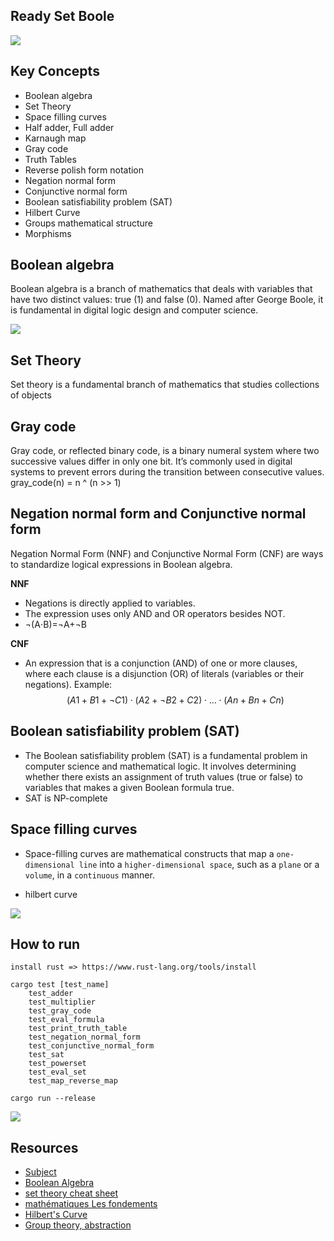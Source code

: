 ## Ready Set Boole
![](./static/3.jpg)
## Key Concepts
- Boolean algebra
- Set Theory
- Space filling curves
- Half adder, Full adder
- Karnaugh map 
- Gray code
- Truth Tables
- Reverse polish form notation
- Negation normal form
- Conjunctive normal form
- Boolean satisfiability problem (SAT)
- Hilbert Curve
- Groups mathematical structure
- Morphisms

## Boolean algebra
Boolean algebra is a branch of mathematics that deals with variables that have two distinct values: true (1) and false (0). Named after George Boole, it is fundamental in digital logic design and computer science.

![](./static/2.png)

## Set Theory
Set theory is a fundamental branch of mathematics that studies collections of objects

## Gray code
Gray code, or reflected binary code, is a binary numeral system where two successive values differ in only one bit. It’s commonly used in digital systems to prevent errors during the transition between consecutive values.
gray_code(n) = n ^ (n >> 1)

## Negation normal form and Conjunctive normal form
Negation Normal Form (NNF) and Conjunctive Normal Form (CNF) are ways to standardize logical expressions in Boolean algebra. 

**NNF**
- Negations is directly applied to variables.
- The expression uses only AND  and OR operators besides NOT.
- ¬(A⋅B)=¬A+¬B

**CNF**
- An expression that is a conjunction (AND) of one or more clauses, where each clause is a disjunction (OR) of literals (variables or their negations).
Example:
$$ 
(A1​+B1​+¬C1​)⋅(A2​+¬B2​+C2​)⋅…⋅(An​+Bn​+Cn​)
$$

## Boolean satisfiability problem (SAT)
- The Boolean satisfiability problem (SAT) is a fundamental problem in computer science and mathematical logic. It involves determining whether there exists an assignment of truth values (true or false) to variables that makes a given Boolean formula true.
- SAT is NP-complete


## Space filling curves
- Space-filling curves are mathematical constructs that map a `one-dimensional line` into a `higher-dimensional space`, such as a `plane` or a `volume`, in a `continuous` manner.

- hilbert curve

![](./static/4.gif)


## How to run
```
install rust => https://www.rust-lang.org/tools/install

cargo test [test_name]
    test_adder
    test_multiplier
    test_gray_code
    test_eval_formula
    test_print_truth_table
    test_negation_normal_form
    test_conjunctive_normal_form
    test_sat
    test_powerset
    test_eval_set
    test_map_reverse_map

cargo run --release
```

![](./static/6.gif)

## Resources
- [Subject](./static/ready%20set%20boole.pdf)
- [Boolean Algebra](https://www.youtube.com/playlist?list=PLTd6ceoshprcTJdg5AI6i2D2gZR5r8_Aw)
- [set theory cheat sheet](http://www.toomey.org/tutor/harolds_cheat_sheets/Harolds_Sets_Cheat_Sheet_2022.pdf)
- [mathématiques Les fondements](http://alain.troesch.free.fr/2023/Fichiers/coursMP2I-fondements.pdf)
- [Hilbert's Curve](https://www.youtube.com/watch?v=3s7h2MHQtxc&t=496s)
- [Group theory, abstraction](https://www.youtube.com/watch?v=mH0oCDa74tE)



